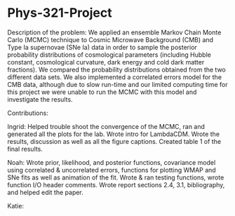 # Phys-321-Project

Description of the problem: 
We applied an ensemble Markov Chain Monte Carlo (MCMC) technique to Cosmic Microwave Background (CMB) and Type Ia supernovae (SNe Ia) data in order to sample the posterior probability distributions of cosmological parameters (including Hubble constant, cosmological curvature, dark energy and cold dark matter fractions). We compared the probability distributions obtained from the two different data sets. We also implemented a correlated errors model for the CMB data, although due to slow run-time and our limited computing time for this project we were unable to run the MCMC with this model and investigate the results.


Contributions:

Ingrid: Helped trouble shoot the convergence of the MCMC, ran and generated all the plots for the lab. Wrote intro for LambdaCDM. Wrote the results, discussion as well as all the figure captions. Created table 1 of the final results. 

Noah: Wrote prior, likelihood, and posterior functions, covariance model using correlated & uncorrelated errors, functions for plotting WMAP and SNe fits as well as animation of the fit. Wrote & ran testing functions, wrote function I/O header comments. Wrote report sections 2.4, 3.1, bibliography, and helped edit the paper.

Katie:
